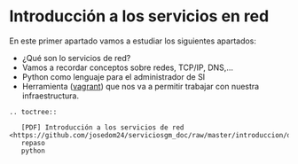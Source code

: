 # Introducción a los servicios en red


En este primer apartado vamos a estudiar los siguientes apartados:

* ¿Qué son lo servicios de red?
* Vamos a recordar conceptos sobre redes, TCP/IP, DNS,...
* Python como lenguaje para el administrador de SI
* Herramienta ([vagrant](https://www.vagrantup.com/)) que nos va a permitir trabajar con nuestra infraestructura.


```eval_rst
.. toctree::
   
   [PDF] Introducción a los servicios de red <https://github.com/josedom24/serviciosgm_doc/raw/master/introduccion/doc/servicios_en_red.pdf>
   repaso
   python

```
   
